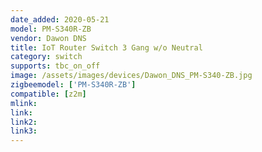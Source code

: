 ```yaml
---
date_added: 2020-05-21
model: PM-S340R-ZB
vendor: Dawon DNS
title: IoT Router Switch 3 Gang w/o Neutral
category: switch
supports: tbc_on_off
image: /assets/images/devices/Dawon_DNS_PM-S340-ZB.jpg
zigbeemodel: ['PM-S340R-ZB']
compatible: [z2m]
mlink: 
link: 
link2: 
link3: 
---
```

